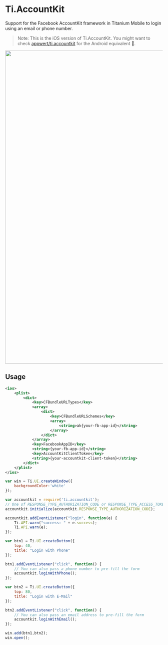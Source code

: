 # Ti.AccountKit

Support for the Facebook AccountKit framework in Titanium Mobile to login using an email or phone number.

> Note: This is the iOS version of Ti.AccountKit. You might want to check [appwert/ti.accountkit](https://github.com/AppWerft/Ti.AccountKit) for the Android equivalent 🚀.

<img src="http://abload.de/img/screens1yk59.jpg" width="1000" />

## Usage

```xml
<ios>
    <plist>
        <dict>
            <key>CFBundleURLTypes</key>
            <array>
                <dict>
                    <key>CFBundleURLSchemes</key>
                    <array>
                        <string>ak{your-fb-app-id}</string>
                    </array>
                </dict>
            </array>
            <key>FacebookAppID</key>
            <string>{your-fb-app-id}</string>
            <key>AccountKitClientToken</key>
            <string>{your-accountkit-client-token}</string>
        </dict>
    </plist>
</ios>
```

```javascript
var win = Ti.UI.createWindow({
    backgroundColor:'white'
});

var accountkit = require('ti.accountkit');
// One of RESPONSE_TYPE_AUTHORIZATION_CODE or RESPONSE_TYPE_ACCESS_TOKEN
accountkit.initialize(accountkit.RESPONSE_TYPE_AUTHORIZATION_CODE);

accountkit.addEventListener("login", function(e) {
    Ti.API.warn("success: " + e.success);
    Ti.API.warn(e);
});

var btn1 = Ti.UI.createButton({
    top: 40,
    title: "Login with Phone"
});

btn1.addEventListener("click", function() {
    // You can also pass a phone number to pre-fill the form
    accountkit.loginWithPhone();
});

var btn2 = Ti.UI.createButton({
    top: 80,
    title: "Login with E-Mail"
});

btn2.addEventListener("click", function() {
    // You can also pass an email address to pre-fill the form
    accountkit.loginWithEmail();
});

win.add(btn1,btn2);
win.open();
```

